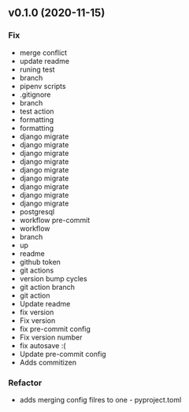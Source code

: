 ## v0.1.0 (2020-11-15)

### Fix

- merge conflict
- update readme
- runing test
- branch
- pipenv scripts
- .gitignore
- branch
- test action
- formatting
- formatting
- django migrate
- django migrate
- django migrate
- django migrate
- django migrate
- django migrate
- django migrate
- django migrate
- django migrate
- postgresql
- workflow pre-commit
- workflow
- branch
- up
- readme
- github token
- git actions
- version bump cycles
- git action branch
- git action
- Update readme
- fix version
- Fix version
- fix pre-commit config
- Fix version number
- fix autosave :(
- Update pre-commit config
- Adds commitizen

### Refactor

- adds merging config filres to one - pyproject.toml
